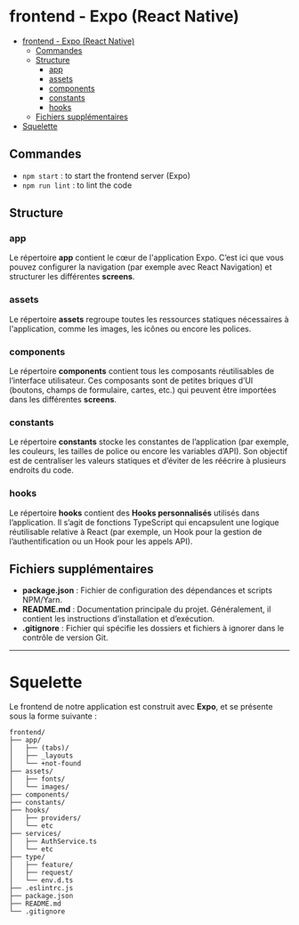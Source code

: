 # frontend - Expo (React Native)

- [frontend - Expo (React Native)](#frontend---expo-react-native)
  - [Commandes](#commandes)
  - [Structure](#structure)
    - [app](#app)
    - [assets](#assets)
    - [components](#components)
    - [constants](#constants)
    - [hooks](#hooks)
  - [Fichiers supplémentaires](#fichiers-supplémentaires)
- [Squelette](#squelette)

## Commandes

- `npm start` : to start the frontend server (Expo)
- `npm run lint` : to lint the code

## Structure

### app
Le répertoire **app** contient le cœur de l'application Expo. C’est ici que vous pouvez configurer la navigation (par exemple avec React Navigation) et structurer les différentes **screens**.

### assets
Le répertoire **assets** regroupe toutes les ressources statiques nécessaires à l'application, comme les images, les icônes ou encore les polices.

### components
Le répertoire **components** contient tous les composants réutilisables de l’interface utilisateur. Ces composants sont de petites briques d’UI (boutons, champs de formulaire, cartes, etc.) qui peuvent être importées dans les différentes **screens**.

### constants
Le répertoire **constants** stocke les constantes de l’application (par exemple, les couleurs, les tailles de police ou encore les variables d’API). Son objectif est de centraliser les valeurs statiques et d’éviter de les réécrire à plusieurs endroits du code.

### hooks
Le répertoire **hooks** contient des **Hooks personnalisés** utilisés dans l’application. Il s’agit de fonctions TypeScript qui encapsulent une logique réutilisable relative à React (par exemple, un Hook pour la gestion de l’authentification ou un Hook pour les appels API).

## Fichiers supplémentaires

- **package.json** : Fichier de configuration des dépendances et scripts NPM/Yarn.
- **README.md** : Documentation principale du projet. Généralement, il contient les instructions d’installation et d’exécution.
- **.gitignore** : Fichier qui spécifie les dossiers et fichiers à ignorer dans le contrôle de version Git.

---

# Squelette

Le frontend de notre application est construit avec **Expo**, et se présente sous la forme suivante :

```
frontend/
├── app/
│   ├── (tabs)/
│   ├── _layouts
│   └── +not-found
├── assets/
│   ├── fonts/
│   └── images/
├── components/
├── constants/
├── hooks/
│   ├── providers/
│   └── etc
├── services/
│   ├── AuthService.ts
│   └── etc
├── type/
│   ├── feature/
│   ├── request/
│   └── env.d.ts
├── .eslintrc.js
├── package.json
├── README.md
└── .gitignore
```